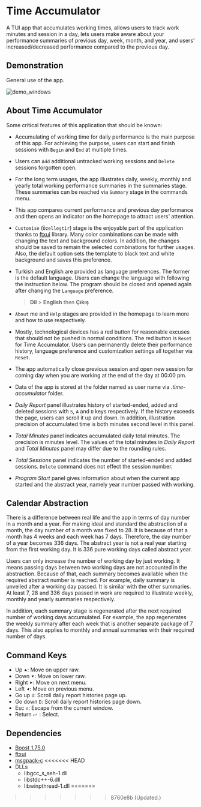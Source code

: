 # Time Accumulator

A TUI app that accumulates working times, allows users to track work minutes and session in a day, lets users make aware about your performance summaries of previous day, week, month, and year, and users' increased/decreased performance compared to the previous day.

## Demonstration 

General use of the app.

![demo_windows](./doc/demo_windows.gif)

## About Time Accumulator

Some critical features of this application that should be known:

+ Accumulating of working time for daily performance is the main purpose of this app. For achieving the purpose, users can start and finish sessions with `Begin` and `End` at multiple times.
+ Users can `Add` additional untracked working sessions and `Delete` sessions forgotten open.
+ For the long term usages, the app illustrates daily, weekly, monthly and yearly total working performance summaries in the summaries stage. These summaries can be reached via `Summary` stage in the commands menu. 
+ This app compares current performance and previous day performance and then opens an indicator on the homepage to attract users' attention.

+ `Customise` (`Özelleştir`) stage is the enjoyable part of the application thanks to [ftxui](https://github.com/ArthurSonzogni/FTXUI) library. Many color combinations can be made with changing the text and background colors. In addition, the changes should be saved to remain the selected combinations for further usages. Also, the default option sets the template to black text and white background and saves this preference.

+ Turkish and English are provided as language preferences. The former is the default language. Users can change the language with following the instruction below. The program should be closed and opened again after changing the `Language` preference.

  > **Dil** > **English**	then	**Çıkış**

+ `About` me and `Help` stages are provided in the homepage to learn more and how to use respectively.
+ Mostly, technological devices has a red button for reasonable excuses that should not be pushed in normal conditions. The red button is `Reset` for Time Accumulator. Users can permanently delete their performance history, language preference and customization settings all together via `Reset`.
+ The app automatically close previous session and open new session for coming day when you are working at the end of the day at 00:00 pm.
+ Data of the app is stored at the folder named as user name via *.time-accumulator* folder.
+ *Daily Report* panel illustrates history of started-ended, added and deleted sessions with `S`, `A` and `D` keys respectively. If the history exceeds the page, users can scroll it up and down. In addition, illustration precision of accumulated time is both minutes second level in this panel.
+ *Total Minutes* panel indicates accumulated daily total minutes. The precision is minutes level. The values of the total minutes in *Daily Report* and *Total Minutes* panel may differ due to the rounding rules. 
+ *Total Sessions* panel indicates the number of started-ended and added sessions. `Delete` command does not effect the session number. 
+ *Program Start* panel gives information about when the current app started and the abstract year, namely year number passed with working. 

## Calendar Abstraction

There is a difference between real life and the app in terms of day number in a month and a year. For making ideal and standard the abstraction of a month, the day number of a month was fixed to 28. It is because of that a month has 4 weeks and each week has 7 days. Therefore, the day number of a year becomes 336 days. The abstract year is not a real year starting from the first working day. It is 336 pure working days called abstract year.

Users can only increase the number of working day by just working. It means passing days between two working days are not accounted in the abstraction. Because of that, each summary becomes available when the required abstract number is reached. For example, daily summary is unveiled after a working day passed. It is similar with the other summaries. At least 7, 28 and 336 days passed in work are required to illustrate weekly, monthly and yearly summaries respectively. 

In addition, each summary stage is regenerated after the next required number of working days accumulated. For example, the app regenerates the weekly summary after each week that is another separate package of 7 days. This also applies to monthly and annual summaries with their required number of days.

## Command Keys

+ Up `⯅`: Move on upper raw.
+ Down `⯆`: Move on lower raw.
+ Right `⯈`: Move on next menu.
+ Left `⯇`: Move on previous menu.
+ Go up `U`: Scroll daily report histories page up.
+ Go down `D`: Scroll daily report histories page down.
+ Esc `⎋`: Escape from the current window.
+ Return `⮠ `: Select.

## Dependencies

+ [Boost 1.75.0](https://www.boost.org/doc/libs/1_75_0/more/getting_started/windows.html)
+ [ftxui](https://github.com/aaleino/FTXUI.git) 
+ [msgpack-c](https://github.com/msgpack/msgpack-c/tree/cpp_master)
<<<<<<< HEAD
+ DLLs
  - libgcc_s_seh-1.dll
  - libstdc++-6.dll
  - libwinpthread-1.dll
=======
>>>>>>> 8760e8b (Updated.)
